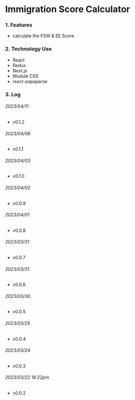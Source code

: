 # Immigration Score Calculator

### 1. Features

- calculate the FSW & EE Score

### 2. Technology Use

- React
- Redux
- Next.js
- Module CSS
- react-papaparse

### 3. Log

###### 2023/04/11

- v0.1.2

###### 2023/04/06

- v0.1.1

###### 2023/04/03

- v0.1.0

###### 2023/04/02

- v0.0.9

###### 2023/04/01

- v0.0.8

###### 2023/03/31

- v0.0.7

###### 2023/03/31

- v0.0.6

###### 2023/03/30

- v0.0.5

###### 2023/03/25

- v0.0.4

###### 2023/03/24

- v0.0.3

###### 2023/03/22 18:22pm

- v0.0.2





